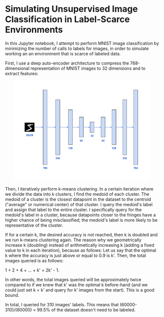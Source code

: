 # Simulating Unsupervised Image Classification in Label-Scarce Environments

In this Jupyter notebook, I attempt to perform MNIST image classification by minimizing the number of calls to labels for images, in order to simulate working an an environment that is scarce of labeled data.

First, I use a deep auto-encoder architecture to compress the 768-dimensional representation of MNIST images to 32 dimensions and to extract features:

<p align="center">
  <img height="330" width="450" src="https://raw.githubusercontent.com/arvindrajaraman/label-scarce-img-classification/master/autoencoder_arch.png?token=AHGXVO3UTPVIGVUN3GJV3HLA3VDEM">
</p>

Then, I iteratively perform k-means clustering. In a certain iteration where we divide the data into k clusters, I find the medoid of each cluster. The medoid of a cluster is the closest datapoint in the dataset to the centroid ("average" or numerical center) of that cluster. I query the medoid's label and assign that label to the entire cluster. I specifically query for the medoid's label in a cluster, because datapoints closer to the fringes have a higher chance of being misclassified; the medoid's label is more likely to be representative of the cluster.

If for a certain k, the desired accuracy is not reached, then k is doubled and we run k-means clustering again. The reason why we geometrically increase k (doubling) instead of arithmetically increasing k (adding a fixed value to k in each iteration), because as follows: Let us say that the optimal k where the accuracy is just above or equal to 0.9 is k'. Then, the total images queried is as follows:

1 + 2 + 4 + ... + k' = 2k' - 1.

In other words, the total images queried will be approximately twice compared to if we knew that k' was the optimal k before-hand (and we could just set k = k' and query for k' images from the start). This is a good bound.

In total, I queried for 310 images' labels. This means that (60000-310)/(60000) = 99.5% of the dataset doesn't need to be labeled.
